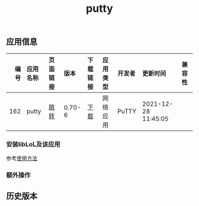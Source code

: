 ﻿---
id: 162
title: putty
toc: true
weight: 162
---

## 应用信息 
|   编号 | 应用名称   | 页面链接                                       | 版本     | 下载链接                                                                     | 应用类型   | 开发者   | 更新时间                | 兼容性   |
|-----:|:-------|:-------------------------------------------|:-------|:-------------------------------------------------------------------------|:-------|:------|:--------------------|:------|
|  162 | putty  | [跳转](http://app.loongapps.cn/#/detail/162) | 0.70-6 | [下载](http://113.24.212.22:8090/upload/file/putty_0.70-6_loongarch64.deb) | 网络应用   | PuTTY | 2021-12-28 11:45:05 |       |
### 安装libLoL及该应用 
参考[使用方法](/docs/usage) 
### 额外操作 


## 历史版本 
 